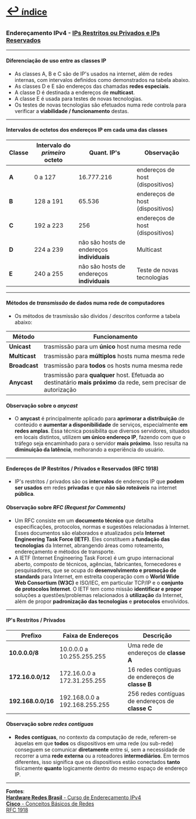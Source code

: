 [<p style="font-weight: 710;font-size: 1.5em; margin-right:0;">↩︎<span style="font-size: .75em"> índice</span></p>](../enderecamento-ipv4/README.md)
---
### Endereçamento IPv4 - [IPs Restritos ou Privados e IPs Reservados](https://www.youtube.com/watch?v=a1OSFX6bZPY&list=PLAp37wMSBouCU49LV0qFbItufigjYk-sp&index=3)
---

#### Diferenciação de uso entre as classes IP

* As classes A, B e C são de IP's usados na internet, além de redes internas, com intervalos definidos como demonstrados na tabela abaixo.
* As classes D e E são endereços das chamadas **redes especiais**.
* A classe D é destinada a endereços de **multicast**.
* A classe E é usada para testes de novas tecnologias. 
* Os testes de novas tecnologias são efetuados numa rede controla para verificar a **viabilidade / funcionamento** destas.
---
#### Intervalos de octetos dos endereços IP em cada uma das classes

| Classe | Intervalo do ***primeiro*** octeto | Quant. IP's | Observação |
| --- | --- | --- | --- |
| **A** | 0 a 127 | 16.777.216 | endereços de host (dispositivos) |
| **B** | 128 a 191 | 65.536 | endereços de host (dispositivos) |
| **C** | 192 a 223 | 256 | endereços de host (dispositivos) |
| **D** | 224 a 239 | não são hosts de endereços **individuais** | Multicast |
| **E** | 240 a 255 | não são hosts de endereços **individuais** | Teste de novas tecnologias |

---

#### Métodos de ***transmissão*** de dados numa rede de computadores

* Os métodos de trasmissão são dividos / descritos conforme a tabela abaixo:

| Método | Funcionamento |
| --- | --- |
| **Unicast** | trasmissão para um **único** host numa mesma rede |
| **Multicast** | trasmissão para **múltiplos** hosts numa mesma rede |
| **Broadcast** | trasmissão para **todos** os hosts numa mesma rede |
| **Anycast** | trasmissão para **qualquer** host. Efetuada ao destinatário **mais próximo** da rede, sem precisar de autorização |

#### Observação sobre o ***anycast***

* O **anycast** é principalmente aplicado para **aprimorar a distribuição** de conteúdo e **aumentar a disponibilidade** de serviços, especialmente **em redes amplas**. Essa técnica possibilita que diversos servidores, situados em locais distintos, utilizem **um único endereço IP**, fazendo com que o tráfego seja encaminhado para o servidor **mais próximo**. Isso resulta na **diminuição da latência**, melhorando a experiência do usuário.

---
#### Endereços de IP Restritos / Privados e Reservados (RFC 1918)

* IP's restritos / privados são os **intervalos** de endereços IP que **podem ser usados** em redes **privadas** e que **não são roteáveis** na internet **pública**.


#### Observação sobre ***RFC (Request for Comments)***

* Um RFC consiste em um **documento técnico** que detalha especificações, protocolos, normas e sugestões relacionadas à Internet. Esses documentos são elaborados e atualizados pela **Internet Engineering Task Force (IETF)**. Eles constituem a **fundação das tecnologias** da Internet, abrangendo áreas como roteamento, endereçamento e métodos de transporte.
* A IETF (Internet Engineering Task Force) é um grupo internacional aberto, composto de técnicos, agências, fabricantes, fornecedores e pesquisadores, que se ocupa do **desenvolvimento e promoção de standards** para Internet, em estreita cooperação com o **World Wide Web Consortium (W3C)** e ISO/IEC, em particular TCP/IP e o **conjunto de protocolos Internet**. O IETF tem como missão **identificar e propor** soluções a questões/problemas relacionados à **utilização** da Internet, além de propor **padronização das tecnologias** e **protocolos** envolvidos.

---
#### IP's Restritos / Privados

| Prefixo | Faixa de Endereços | Descrição |
| --- | --- | --- |
| **10.0.0.0/8** | 10.0.0.0 a 10.255.255.255 | Uma rede de endereços de **classe A** |
| **172.16.0.0/12** | 172.16.0.0 a 172.31.255.255 | 16 redes contíguas de endereços de **classe B** |
| **192.168.0.0/16** | 192.168.0.0 a 192.168.255.255 | 256 redes contíguas de endereços de **classe C** |

#### Observação sobre ***redes contíguas***

* **Redes contíguas**, no contexto da computação de rede, referem-se àquelas em que **todos** os dispositivos em uma rede (ou sub-rede) conseguem se comunicar **diretamente** entre si, sem a necessidade de recorrer a uma **rede externa** ou a roteadores **intermediários**. Em termos diferentes, isso significa que os dispositivos estão conectados **tanto** fisicamente **quanto** logicamente dentro do mesmo espaço de endereço IP.


---		
**Fontes**:  
[**Hardware Redes Brasil** - Curso de Endereçamento IPv4](https://www.youtube.com/playlist?list=PLAp37wMSBouCU49LV0qFbItufigjYk-sp)  
[**Cisco** - Conceitos Básicos de Redes](https://www.netacad.com/pt/courses/networking-basics?courseLang=pt-BR)  
[RFC 1918](https://www.rfc-editor.org/rfc/rfc1918.html)
